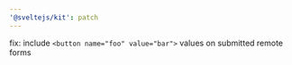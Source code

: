 ```yaml
---
'@sveltejs/kit': patch
---
```


fix: include `<button name="foo" value="bar">` values on submitted remote forms
